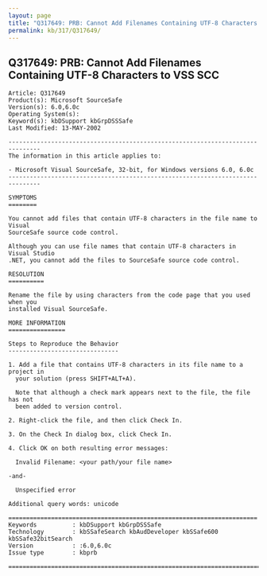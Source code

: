 ```yaml
---
layout: page
title: "Q317649: PRB: Cannot Add Filenames Containing UTF-8 Characters to VSS SCC"
permalink: kb/317/Q317649/
---
```


## Q317649: PRB: Cannot Add Filenames Containing UTF-8 Characters to VSS SCC

	Article: Q317649
	Product(s): Microsoft SourceSafe
	Version(s): 6.0,6.0c
	Operating System(s): 
	Keyword(s): kbDSupport kbGrpDSSSafe
	Last Modified: 13-MAY-2002
	
	-------------------------------------------------------------------------------
	The information in this article applies to:
	
	- Microsoft Visual SourceSafe, 32-bit, for Windows versions 6.0, 6.0c 
	-------------------------------------------------------------------------------
	
	SYMPTOMS
	========
	
	You cannot add files that contain UTF-8 characters in the file name to Visual
	SourceSafe source code control.
	
	Although you can use file names that contain UTF-8 characters in Visual Studio
	.NET, you cannot add the files to SourceSafe source code control.
	
	RESOLUTION
	==========
	
	Rename the file by using characters from the code page that you used when you
	installed Visual SourceSafe.
	
	MORE INFORMATION
	================
	
	Steps to Reproduce the Behavior
	-------------------------------
	
	1. Add a file that contains UTF-8 characters in its file name to a project in
	  your solution (press SHIFT+ALT+A).
	
	  Note that although a check mark appears next to the file, the file has not
	  been added to version control.
	
	2. Right-click the file, and then click Check In.
	
	3. On the Check In dialog box, click Check In.
	
	4. Click OK on both resulting error messages:
	
	  Invalid Filename: <your path/your file name>
	
	-and-
	
	  Unspecified error
	
	Additional query words: unicode
	
	======================================================================
	Keywords          : kbDSupport kbGrpDSSSafe 
	Technology        : kbSSafeSearch kbAudDeveloper kbSSafe600 kbSSafe32bitSearch
	Version           : :6.0,6.0c
	Issue type        : kbprb
	
	=============================================================================
	
